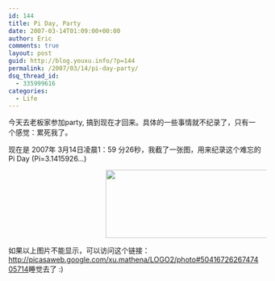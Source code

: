 ```yaml
---
id: 144
title: Pi Day, Party
date: 2007-03-14T01:09:00+00:00
author: Eric
comments: true
layout: post
guid: http://blog.youxu.info/?p=144
permalink: /2007/03/14/pi-day-party/
dsq_thread_id:
  - 335999616
categories:
  - Life
---
```

今天去老板家参加party, 搞到现在才回来。具体的一些事情就不纪录了，只有一个感觉：累死我了。
  
现在是 2007年 3月14日凌晨1：59 分26秒，我截了一张图，用来纪录这个难忘的Pi Day (Pi=3.1415926&#8230;)

<p class="lhcl_photobox">
  <p style="overflow: hidden; position: relative; min-width: 512px; height: 135px">
    <img src="http://lh4.google.com/image/xu.mathena/RfeeiscW9ZI/AAAAAAAAAjI/uOsf4j1jeCE/Picture%201.png" style="position: absolute; width: 337px; height: 135px; left: 193px; top: 0px" />
  </p>
  
  <p class="lhcl_caption">
    如果以上图片不能显示，可以访问这个链接： <a href="http://picasaweb.google.com/xu.mathena/LOGO2/photo#5041672626747405714">http://picasaweb.google.com/xu.mathena/LOGO2/photo#5041672626747405714</a>睡觉去了 :)<strong><span style="font-weight: bold"><br /> </span></strong><span id="edit_caption" class="lhcl_fakelink" onclick="_d('edit_caption')"></span>
  </p>
